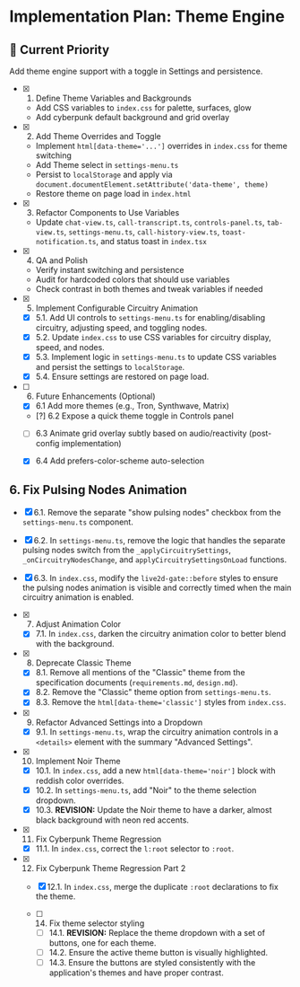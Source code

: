 # Implementation Plan: Theme Engine

## 🎯 Current Priority
Add theme engine support with a toggle in Settings and persistence.

- [x] 1. Define Theme Variables and Backgrounds
  - Add CSS variables to `index.css` for palette, surfaces, glow
  - Add cyberpunk default background and grid overlay

- [x] 2. Add Theme Overrides and Toggle
  - Implement `html[data-theme='...']` overrides in `index.css` for theme switching
  - Add Theme select in `settings-menu.ts`
  - Persist to `localStorage` and apply via `document.documentElement.setAttribute('data-theme', theme)`
  - Restore theme on page load in `index.html`

- [x] 3. Refactor Components to Use Variables
  - Update `chat-view.ts`, `call-transcript.ts`, `controls-panel.ts`, `tab-view.ts`, `settings-menu.ts`, `call-history-view.ts`, `toast-notification.ts`, and status toast in `index.tsx`

- [x] 4. QA and Polish
  - Verify instant switching and persistence
  - Audit for hardcoded colors that should use variables
  - Check contrast in both themes and tweak variables if needed

- [x] 5. Implement Configurable Circuitry Animation
  - [x] 5.1. Add UI controls to `settings-menu.ts` for enabling/disabling circuitry, adjusting speed, and toggling nodes.
  - [x] 5.2. Update `index.css` to use CSS variables for circuitry display, speed, and nodes.
  - [x] 5.3. Implement logic in `settings-menu.ts` to update CSS variables and persist the settings to `localStorage`.
  - [x] 5.4. Ensure settings are restored on page load.
- [ ] 6. Future Enhancements (Optional)
  - [x] 6.1 Add more themes (e.g., Tron, Synthwave, Matrix)
  - [?] 6.2 Expose a quick theme toggle in Controls panel
  - [ ] 6.3 Animate grid overlay subtly based on audio/reactivity (post-config implementation)
  - [x] 6.4 Add prefers-color-scheme auto-selection


## 6. Fix Pulsing Nodes Animation
- [x] 6.1. Remove the separate "show pulsing nodes" checkbox from the `settings-menu.ts` component.
- [x] 6.2. In `settings-menu.ts`, remove the logic that handles the separate pulsing nodes switch from the `_applyCircuitrySettings`, `_onCircuitryNodesChange`, and `applyCircuitrySettingsOnLoad` functions.
- [x] 6.3. In `index.css`, modify the `live2d-gate::before` styles to ensure the pulsing nodes animation is visible and correctly timed when the main circuitry animation is enabled.

- [x] 7. Adjust Animation Color
  - [x] 7.1. In `index.css`, darken the circuitry animation color to better blend with the background.

- [x] 8. Deprecate Classic Theme
  - [x] 8.1. Remove all mentions of the "Classic" theme from the specification documents (`requirements.md`, `design.md`).
  - [x] 8.2. Remove the "Classic" theme option from `settings-menu.ts`.
  - [x] 8.3. Remove the `html[data-theme='classic']` styles from `index.css`.

- [x] 9. Refactor Advanced Settings into a Dropdown
  - [x] 9.1. In `settings-menu.ts`, wrap the circuitry animation controls in a `<details>` element with the summary "Advanced Settings".

- [x] 10. Implement Noir Theme
  - [x] 10.1. In `index.css`, add a new `html[data-theme='noir']` block with reddish color overrides.
  - [x] 10.2. In `settings-menu.ts`, add "Noir" to the theme selection dropdown.
  - [x] 10.3. **REVISION:** Update the Noir theme to have a darker, almost black background with neon red accents.
- [x] 11. Fix Cyberpunk Theme Regression
  - [x] 11.1. In `index.css`, correct the `l:root` selector to `:root`.
- [x] 12. Fix Cyberpunk Theme Regression Part 2
    - [x] 12.1. In `index.css`, merge the duplicate `:root` declarations to fix the theme.

  - [ ] 14. Fix theme selector styling
    - [ ] 14.1. **REVISION:** Replace the theme dropdown with a set of buttons, one for each theme.
    - [ ] 14.2. Ensure the active theme button is visually highlighted.
    - [ ] 14.3. Ensure the buttons are styled consistently with the application's themes and have proper contrast.
